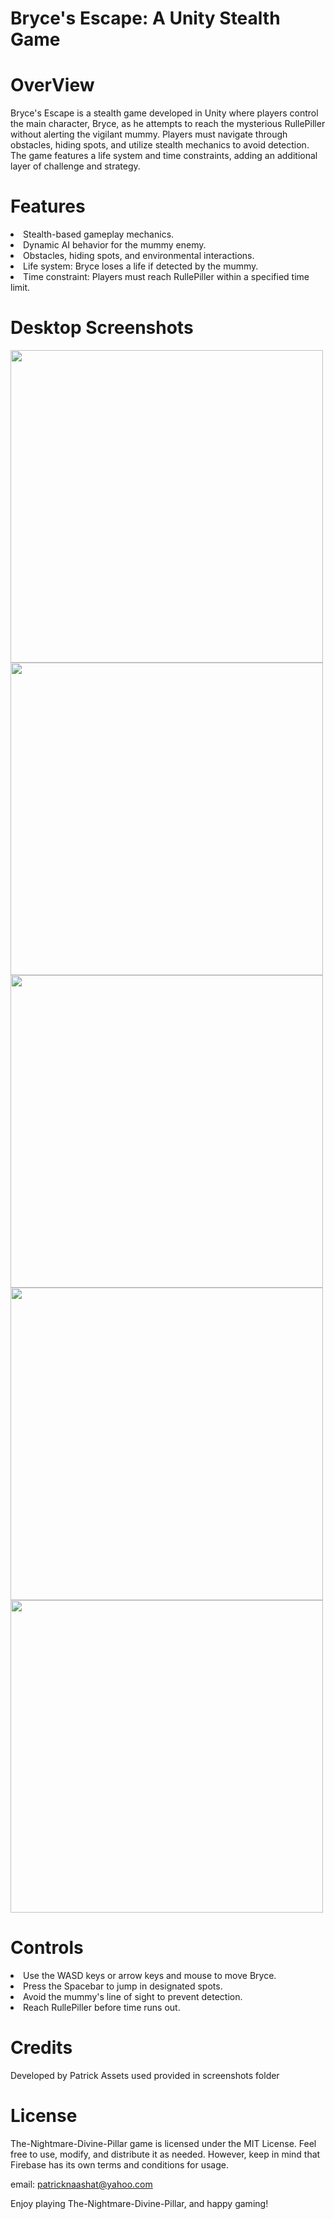# Bryce's Escape: A Unity Stealth Game

# OverView
Bryce's Escape is a stealth game developed in Unity where players control the main character, Bryce, as he attempts to reach the mysterious RullePiller without alerting the vigilant mummy. Players must navigate through obstacles, hiding spots, and utilize stealth mechanics to avoid detection. The game features a life system and time constraints, adding an additional layer of challenge and strategy.

# Features
<uol>
  <li>Stealth-based gameplay mechanics.</li>
  <li>Dynamic AI behavior for the mummy enemy.</li>
  <li>Obstacles, hiding spots, and environmental interactions.</li>
  <li>Life system: Bryce loses a life if detected by the mummy.</li>
  <li>Time constraint: Players must reach RullePiller within a specified time limit.</li>
</uol>

# Desktop Screenshots
<img src = "https://github.com/patrick-3008/The-Nightmare-Divine-Pillar/assets/121394398/f4a1553a-2423-4464-b21c-6663581e0126" width= "500">
<img src = "https://github.com/patrick-3008/The-Nightmare-Divine-Pillar/assets/121394398/efd241c3-b7a8-440f-9b82-7b07fb454b4a" width= "500">
<img src = "https://github.com/patrick-3008/The-Nightmare-Divine-Pillar/assets/121394398/29ce9a1f-83b4-476d-84ba-3b40afc46354" width= "500">
<img src = "https://github.com/patrick-3008/The-Nightmare-Divine-Pillar/assets/121394398/1feadec3-96aa-4d54-a049-f711cad853b9" width= "500">
<img src = "https://github.com/patrick-3008/The-Nightmare-Divine-Pillar/assets/121394398/bdfcbdac-b44a-4ce0-a47b-b1b1758bc76d" width= "500">

# Controls
<uol>
  <li>Use the WASD keys or arrow keys and mouse to move Bryce.</li>
  <li>Press the Spacebar to jump in designated spots.</li>
  <li>Avoid the mummy's line of sight to prevent detection.</li>
  <li>Reach RullePiller before time runs out.</li>
</uol>

# Credits
Developed by Patrick
Assets used provided in screenshots folder

# License
The-Nightmare-Divine-Pillar game is licensed under the MIT License.
Feel free to use, modify, and distribute it as needed. However, keep in mind that Firebase has its own terms and conditions for usage.

email: patricknaashat@yahoo.com

Enjoy playing The-Nightmare-Divine-Pillar, and happy gaming!
